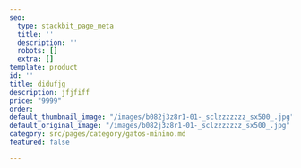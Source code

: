```yaml
---
seo:
  type: stackbit_page_meta
  title: ''
  description: ''
  robots: []
  extra: []
template: product
id: ''
title: didufjg
description: jfjfiff
price: "9999"
order: 
default_thumbnail_image: "/images/b082j3z8r1-01-_sclzzzzzzz_sx500_.jpg"
default_original_image: "/images/b082j3z8r1-01-_sclzzzzzzz_sx500_.jpg"
category: src/pages/category/gatos-minino.md
featured: false

---
```

